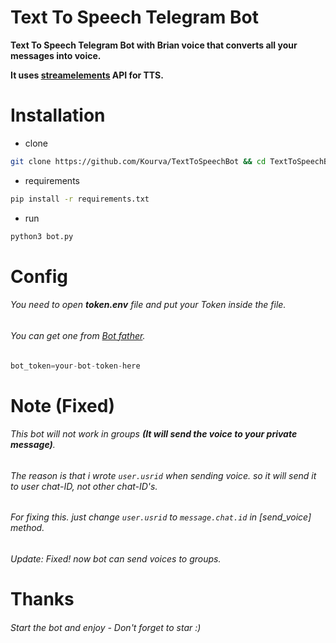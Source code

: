  <h1><b> Text To Speech Telegram Bot </h1>
  <p> Text To Speech Telegram Bot with Brian voice that converts all your messages into voice.</p>
  <p> It uses <a href="https://streamelements.com">streamelements</a> API for TTS.</p>
  </b>
</p>

# Installation
+ clone
```bash
git clone https://github.com/Kourva/TextToSpeechBot && cd TextToSpeechBot
```
+ requirements
```bash
pip install -r requirements.txt
```
+ run
```bash
python3 bot.py
```

# Config
###### You need to open **token.env** file and put your Token inside the file.
###### You can get one from [Bot father](https://t.me/botfather).
```python
bot_token=your-bot-token-here
```

# Note (**Fixed**)
###### This bot will not work in groups **(It will send the voice to your private message)**.
###### The reason is that i wrote `user.usrid` when sending voice. so it will send it to user chat-ID, not other chat-ID's.
###### For fixing this. just change `user.usrid` to `message.chat.id` in [send_voice] method.
###### Update: Fixed! now bot can send voices to groups.


# Thanks
###### Start the bot and enjoy - Don't forget to star :)
